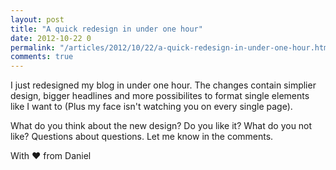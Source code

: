 ```yaml
---
layout: post
title: "A quick redesign in under one hour"
date: 2012-10-22 0
permalink: "/articles/2012/10/22/a-quick-redesign-in-under-one-hour.html"
comments: true
---
```


I just redesigned my blog in under one hour. The changes contain simplier design, 
bigger headlines and more possibilites to format single elements like I want to
(Plus my face isn't watching you on every single page).

What do you think about the new design? Do you like it? What do you not like?
Questions about questions. Let me know in the comments.

<div class="center big">
  With &hearts; from Daniel
</div>
